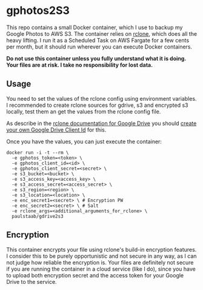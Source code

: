# gphotos2S3

This repo contains a small Docker container, which I use to backup my Google Photos to AWS S3.
The container relies on [rclone](https://rclone.org), which does all the
heavy lifting. I run it as a Scheduled Task on AWS Fargate for a few cents per month,
but it should run wherever you can execute Docker containers.

**Do not use this container unless you fully understand what it is doing.
Your files are at risk. I take no responsibility for lost data.**


## Usage

You need to set the values of the rclone config using environment
variables. I recommended to create rclone sources for gdrive, s3 and
encrypted s3 locally, test them an get the values from the rclone config
file.

As describe in the 
[rclone documentation for Google Drive](https://rclone.org/drive) you should [create your own
Google Drive Client Id](https://rclone.org/drive/#making-your-own-client-id) for this.

Once you have the values, you can just execute the container:

```
docker run -i -t --rm \
  -e gphotos_token=<token> \
  -e gphotos_client_id=<id> \
  -e gphotos_client_secret=<secret> \
  -e s3_bucket=<bucket> \
  -e s3_access_key=<access_key> \
  -e s3_access_secret=<access_secret> \
  -e s3_region=<region> \
  -e s3_location=<location> \
  -e enc_secret1=<secret> \ # Encryption PW
  -e enc_secret2=<secret> \ # Salt
  -e rclone_args=<additional_arguments_for_rclone> \
  paulstaab/gdrive2s3
```

## Encryption

This container encrypts your file using rclone's build-in encryption features.
I consider this to be purely opportunistic and not secure in any way, as I
can not judge how reliable the encryption is. Your files are definitely not secure
if you are running the container in a cloud service (like I do), since you have
to upload both encryption secret and the access token for your Google Drive to
the service.
